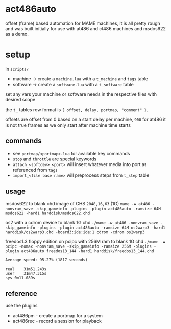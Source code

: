# act486auto

offset (frame) based automation for MAME machines, it is all pretty rough and was built initially for use with at486 and ct486 machines and msdos622 as a demo.

# setup
in `scripts/`
* machine  -> create a `machine.lua` with a `t_machine` and `tags` table
* software -> create a `software.lua` with a `t_software` table

set any vars your machine or software needs in the respective files with desired scope

the `t_` tables row format is `{ offset, delay, portmap, "comment" },`

offsets are offset from 0 based on a start delay per machine, `900` for at486 it is not true frames as we only start after machine time starts

## commands
* see `portmap/<portmap>.lua` for available key commands
* `stop` and `throttle` are special keywords
* `attach_<softdev>_<port>` will insert whatever media into port as referenced from `tags`
* `import_<file base name>` will preprocess steps from `t_step` table

## usage
msdos622 to blank chd image of CHS `2048,16,63` (1G)
`mame -w at486 -nonvram_save -skip_gameinfo -plugins -plugin act486auto -ramsize 64M msdos622 -hard1 harddisk/msdos622.chd `

os2 with a cdrom device to blank 1G chd
`./mame -w at486 -nonvram_save -skip_gameinfo -plugins -plugin act486auto -ramsize 64M os2warp3 -hard1 harddisk/os2warp3.chd -board3:ide:ide:1 cdrom -cdrom os2warp3 `

freedos1.3 floppy edition on pcipc with 256M ram to blank 1G chd
`./mame -w pcipc -nomax -nonvram_save -skip_gameinfo -ramsize 256M -plugins -plugin act486auto freedos13_144 -hard1 harddisk/freedos13_144.chd`

```
Average speed: 95.27% (1817 seconds)

real	31m51.243s
user	31m47.315s
sys	0m11.089s
```

## reference
use the plugins
* act486pm - create a portmap for a system
* act486rec - record a session for playback
